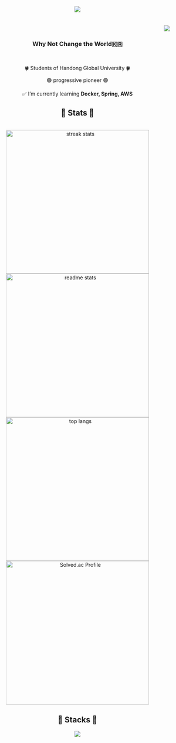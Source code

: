 <h1 align="center">
    <img src="https://readme-typing-svg.herokuapp.com/?font=Righteous&size=35&center=true&vCenter=true&width=500&height=70&duration=4000&lines=This+is+Juice🌱;&color=90EE90" />
</h1>

<br />
<img align="right" src="https://visitor-badge.laobi.icu/badge?page_id=millejuice.millejuice" />
<br />

<h3 align="center">Why Not Change the World🇰🇷</h3>

<br/>

<div align="center">
 
 🍀 Students of Handong Global University 🍀

 🟢 progressive pioneer 🟢
 
 ✅ I’m currently learning **Docker, Spring, AWS**

 </div>

<h2 align="center">🦋 Stats 🦋</h2>
<br>
<div align=center>
  <img width=390 src="https://github-readme-streak-stats-salesp07.vercel.app/?user=millejuice&count_private=true&theme=react&border_radius=10" alt="streak stats"/>
  <img width=390 src="https://github-readme-stats-salesp07.vercel.app/api?username=millejuice&count_private=true&show_icons=true&theme=react&rank_icon=github&border_radius=10" alt="readme stats" />
  <br/>
  <img width=390 src="https://github-readme-stats-salesp07.vercel.app/api/top-langs/?username=millejuice&hide=HTML&langs_count=8&layout=compact&theme=react&border_radius=10&size_weight=0.5&count_weight=0.5&exclude_repo=github-readme-stats" alt="top langs" />
 
  <a href="https://solved.ac/백준아이디/">
  <img src="http://mazassumnida.wtf/api/v2/generate_badge?boj=lunf" width="390" alt="Solved.ac Profile">
</a>
</div>




<h2 align="center">🌊 Stacks 🌊</h2>

<div align="center">
    <img src="https://skillicons.dev/icons?i=firebase,java,spring,postman,mysql" />
</div>



